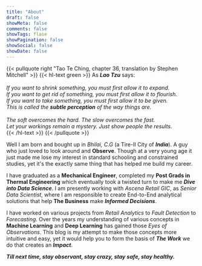 ```yaml
---
title: "About"
draft: false
showMeta: false
comments: false
showTags: flase
showPagination: false
showSocial: false
showDate: false
---
```



<!-- 
{{< image classes="fancybox nocaption left clear:below fig-50" src="/sitewide/author_pic_300x400.jpg" >}} -->

{{< pullquote right "Tao Te Ching, chapter 36, translation by Stephen Mitchell" >}}
{{< hl-text green >}}
As ***Lao Tzu*** says:  
<br />
_If you want to shrink something, you must first allow it to expand.  
If you want to get rid of something, you must first allow it to flourish.  
If you want to take something, you must first allow it to be given.  
This is called the **subtle perception** of the way things are._  
<br />
_The soft overcomes the hard. The slow overcomes the fast.  
Let your workings remain a mystery. Just show people the results._
<br />
{{< /hl-text >}}
{{< /pullquote >}}

Well I am born and bought up in *Bhilai, C.G* (a Tire-II City of ***India***). A guy who just loved to look around and **Observe**. Though at a very young age it just made me lose my interest in standard schooling and constrained studies, yet it's the exactly same thing that has helped me build my career.

I have graduated as a **Mechanical Engineer**, completed my **Post Grads in Thermal Engineering** which eventually took a twisted turn to make me ***Dive into Data Science***. I am presently working with _Ascena Retail GIC_, as _Senior Data Scientist_, where I am responsible to create End-to-End analytical solutions that help **The Business** make ***Informed Decisions***.


I have worked on various projects from _Retail Analytics_ to _Fault Detection_ to _Forecasting_. Over the years my understanding of various concepts in **Machine Learning** and **Deep Learning** has gained those _Eyes of Observations_. This blog is my attempt to make those concepts more intuitive and easy, yet it would help you to form the basis of ***The Work*** we do that creates an ***Impact***.


***Till next time, stay observant, stay crazy, stay safe, stay healthy.***
